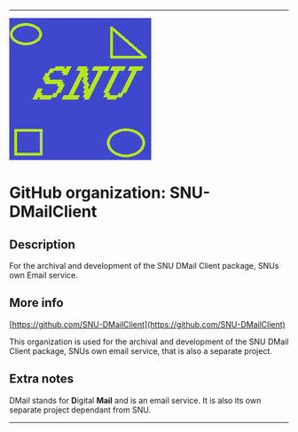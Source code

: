 
***

![SNU_blue_and_gold_legacy_icon.png failed to load. The file may be missing or corrupt. Check the file path for errors first.](/AdditionalInfo/2/SNU-DMailClient/SNU_blue_and_gold_legacy_icon.png)

# GitHub organization: SNU-DMailClient

## Description

For the archival and development of the SNU DMail Client package, SNUs own Email service.

## More info

[https://github.com/SNU-DMailClient](https://github.com/SNU-DMailClient)

This organization is used for the archival and development of the SNU DMail Client package, SNUs own email service, that is also a separate project.

## Extra notes

DMail stands for **D**igital **Mail** and is an email service. It is also its own separate project dependant from SNU.

***
